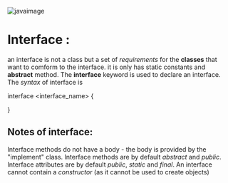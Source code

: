 ![javaimage](https://twitter.com/java/photo)



# Interface :
an interface is not a class but a set of *requirements* for the **classes** that want to comform to the interface. it is only has static constants and **abstract** method. 
The **interface** keyword is used to declare an interface.
The *syntax* of interface is

interface <interface_name>
{

}
## Notes of interface:
Interface methods do not have a body - the body is provided by the "implement" class.
Interface methods are by default *abstract* and *public*.
Interface attributes are by default *public*, *static* and *final*.
An interface cannot contain a *constructor* (as it cannot be used to create objects)
